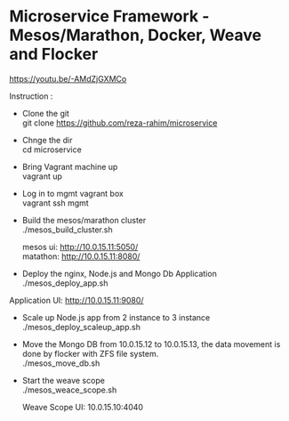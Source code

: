 # Microservice Framework - Mesos/Marathon, Docker, Weave and Flocker

https://youtu.be/-AMdZjGXMCo


Instruction :

- Clone the git <br>
git clone https://github.com/reza-rahim/microservice

- Chnge the dir<br>
cd microservice

- Bring Vagrant machine up <br>
vagrant up

- Log in to mgmt vagrant box <br>
vagrant ssh mgmt

- Build the mesos/marathon cluster<br>
./mesos_build_cluster.sh

  mesos ui: http://10.0.15.11:5050/  
  matathon: http://10.0.15.11:8080/

- Deploy the nginx, Node.js and Mongo Db Application <br>
./mesos_deploy_app.sh

Application UI: http://10.0.15.11:9080/

- Scale up Node.js app from 2 instance to 3 instance<br>
./mesos_deploy_scaleup_app.sh

- Move the Mongo DB from 10.0.15.12 to 10.0.15.13, the data movement is done by flocker with ZFS file system. <br>
./mesos_move_db.sh

- Start the weave scope <br>
./mesos_weace_scope.sh

  Weave Scope UI: 10.0.15.10:4040 
